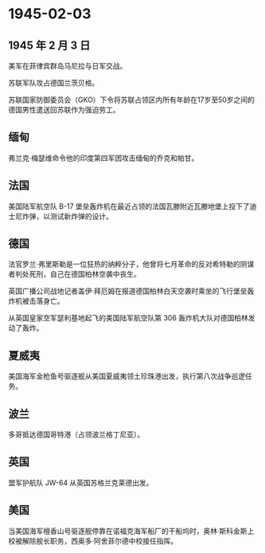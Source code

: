 # 1945-02-03

## 1945 年 2 月 3 日

美军在菲律宾群岛马尼拉与日军交战。

苏联军队攻占德国兰茨贝格。

苏联国家防御委员会（GKO）下令将苏联占领区内所有年龄在17岁至50岁之间的德国男性遣送回苏联作为强迫劳工。

## 缅甸

弗兰克·梅瑟维命令他的印度第四军团攻击缅甸的乔克和帕甘。

## 法国

美国陆军航空队 B-17
堡垒轰炸机在最近占领的法国瓦滕附近瓦滕地堡上投下了迪士尼炸弹，以测试新炸弹的设计。

## 德国

法官罗兰·弗里斯勒是一位狂热的纳粹分子，他曾将七月革命的反对希特勒的阴谋者判处死刑，自己在德国柏林空袭中丧生。

英国广播公司战地记者盖伊·拜厄姆在报道德国柏林白天空袭时乘坐的飞行堡垒轰炸机被击落身亡。

从英国皇家空军瑟利基地起飞的美国陆军航空队第 306
轰炸机大队对德国柏林发动了轰炸。

## 夏威夷

美国海军金枪鱼号驱逐舰从美国夏威夷领土珍珠港出发，执行第八次战争巡逻任务。

## 波兰

多哥抵达德国哥特港（占领波兰格丁尼亚）。

## 英国

盟军护航队 JW-64 从英国苏格兰克莱德出发。

## 美国

当美国海军檀香山号驱逐舰停靠在诺福克海军船厂的干船坞时，奥林·斯科金斯上校被解除舰长职务，西奥多·阿舍菲尔德中校接任指挥。

